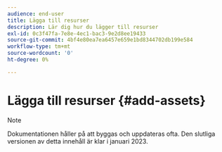 ```yaml
---
audience: end-user
title: Lägga till resurser
description: Lär dig hur du lägger till resurser
exl-id: 0c3f47fa-7e8e-4ec1-bac3-9e2d8ee19433
source-git-commit: 4bf4e80ea7ea6457e659e1bd8344702db199e584
workflow-type: tm+mt
source-wordcount: '0'
ht-degree: 0%

---
```


# Lägga till resurser {#add-assets}

>[!NOTE]
>
>Dokumentationen håller på att byggas och uppdateras ofta. Den slutliga versionen av detta innehåll är klar i januari 2023.
